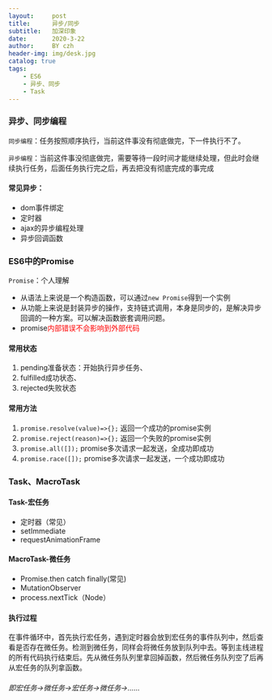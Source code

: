```yaml
---
layout:     post
title:      异步/同步
subtitle:   加深印象
date:       2020-3-22
author:     BY czh
header-img: img/desk.jpg
catalog: true
tags:
    - ES6
    - 异步、同步
    - Task
---
```


### 异步、同步编程

`同步编程`：任务按照顺序执行，当前这件事没有彻底做完，下一件执行不了。

`异步编程`：当前这件事没彻底做完，需要等待一段时间才能继续处理，但此时会继续执行任务，后面任务执行完之后，再去把没有彻底完成的事完成

#### 常见异步：

* dom事件绑定
* 定时器
* ajax的异步编程处理
* 异步回调函数

### ES6中的Promise

`Promise`：个人理解

* 从语法上来说是一个构造函数，可以通过`new Promise`得到一个实例
* 从功能上来说是封装异步的操作，支持链式调用，本身是同步的，是解决异步回调的一种方案。可以解决函数嵌套调用问题。
* promise<font color=red>内部错误不会影响到外部代码</font>

#### 常用状态

1. pending准备状态：开始执行异步任务、
1. fulfilled成功状态、
1. rejected失败状态

#### 常用方法

1. `promise.resolve(value)=>{};`  返回一个成功的promise实例
1. `promise.reject(reason)=>{};` 返回一个失败的promise实例
1. `promise.all([]);`   promise多次请求一起发送，全成功即成功
1. `promise.race([]);`  promise多次请求一起发送，一个成功即成功

### Task、MacroTask

#### Task-宏任务
* 定时器（常见）
* setImmediate
* requestAnimationFrame

#### MacroTask-微任务
* Promise.then catch finally(常见)
* MutationObserver
* process.nextTick（Node）

#### 执行过程
在事件循环中，首先执行宏任务，遇到定时器会放到宏任务的事件队列中，然后查看是否存在微任务。检测到微任务，同样会将微任务放到队列中去。等到主线进程的所有代码执行结束后。先从微任务队列里拿回掉函数，然后微任务队列空了后再从宏任务的队列拿函数。

###### 即宏任务->微任务->宏任务->微任务->......